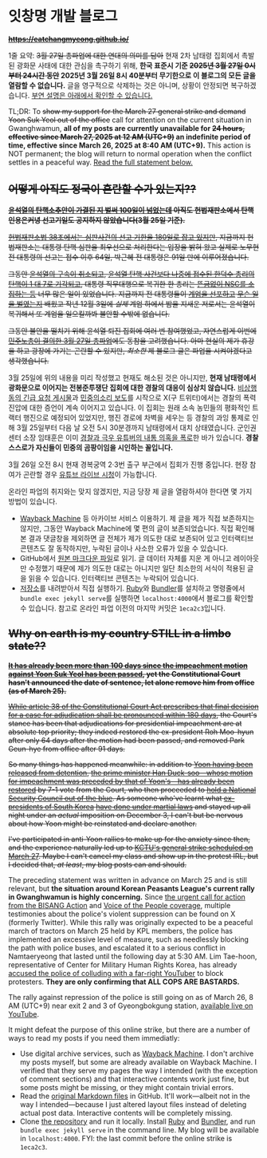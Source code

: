 # 잇창명 개발 블로그

~~**<https://eatchangmyeong.github.io/>**~~

1줄 요약: ~~3월 27일 총파업에 대한 연대의 의미를 담아~~ 현재 2차 남태령 집회에서 촉발된 광화문 사태에 대한 관심을 촉구하기 위해, **한국 표준시 기준 ~~2025년 3월 27일 0시부터 24시간 동안~~ 2025년 3월 26일 8시 40분부터 무기한으로 이 블로그의 모든 글을 열람할 수 없습니다.** 글을 영구적으로 삭제하는 것은 아니며, 상황이 안정되면 복구하겠습니다. [부연 설명은 아래에서 확인할 수 있습니다.](#korean)

TL;DR: To ~~show my support for the March 27 general strike and demand Yoon Suk Yeol out of the office~~ call for attention on the current situation in Gwanghwamun, **all of my posts are currently unavailable for ~~24 hours, effective since March 27, 2025 at 12 AM (UTC+9)~~ an indefinite period of time, effective since March 26, 2025 at 8:40 AM (UTC+9).** This action is NOT permanent; the blog will return to normal operation when the conflict settles in a peaceful way. [Read the full statement below.](#english)

<h2 id="korean"><del>어떻게 아직도 정국이 혼란할 수가 있는지??</del></h2>

~~**[윤석열의 탄핵소추안이 가결된 지 벌써 100일이 넘었는데](https://guillotine-professors.github.io/clocks/gyong) 아직도 헌법재판소에서 탄핵 인용은커녕 선고기일도 공지하지 않았습니다(3월 25일 기준).**~~

~~[헌법재판소법 38조에서는 심판사건의 선고 기한을 180일로 잡고 있지만](https://www.law.go.kr/법령/헌법재판소법/(20250131,20769,20250131)/제38조), 지금까지 헌법재판소는 대통령 탄핵 심판을 최우선으로 처리한다는 입장을 밝혀 왔고 실제로 노무현 전 대통령의 선고는 접수 이후 64일, 박근혜 전 대통령은 91일 만에 이루어졌습니다.~~

~~그동안 [윤석열의 구속이 취소되고](https://www.bbc.com/korean/articles/cr52rgl7l1eo), [윤석열 탄핵 사건보다 나중에 접수된 한덕수 총리의 탄핵이 1 대 7로 기각되고](https://news.jtbc.co.kr/article/NB12239939), 대통령 직무대행으로 복귀한 한 총리는 [뜬금없이 NSC를 소집하는 등](https://imnews.imbc.com/news/2025/politics/article/6699233_36711.html) 너무 많은 일이 있었습니다. 지금까지 전 대통령들이 [계엄을 선포하고](https://ko.wikipedia.org/wiki/제주_4·3_사건) [무슨 일을 벌였는지](https://ko.wikipedia.org/wiki/5·18_광주_민주화_운동) 배웠고 작년 12월 3일에 *실제* 계엄 하에서 밤을 지새운 저로서는 윤석열이 복귀해서 또 계엄을 일으킬까봐 불안할 수밖에 없습니다.~~

~~그동안 불안을 떨치기 위해 윤석열 퇴진 집회에 여러 번 참여했었고, 자연스럽게 이번에 [민주노총이 결의한 3월 27일 총파업](https://nodong.org/notice/7885870)에도 동참을 고려했습니다. 아마 현실의 제가 휴강을 하고 광장에 가기는 곤란할 수 있지만, *최소한* 제 블로그 글은 파업을 시켜야겠다고 생각했습니다.~~

3월 25일에 위의 내용을 미리 작성했고 현재도 해소된 것은 아니지만, **현재 남태령에서 광화문으로 이어지는 전봉준투쟁단 집회에 대한 경찰의 대응이 심상치 않습니다.** [비상행동의 긴급 요청 게시물](https://x.com/yoonoutaction/status/1904635982034722957)과 [민중의소리 보도](https://www.vop.co.kr/A00001668977.html)를 시작으로 X(구 트위터)에서는 경찰의 폭력 진압에 대한 증언이 계속 이어지고 있습니다. 이 집회는 원래 소속 농민들의 평화적인 트랙터 행진으로 예정되어 있었지만, 행진 경로에 차벽을 세우는 등 경찰의 과잉 통제로 인해 3월 25일부터 다음 날 오전 5시 30분경까지 남태령에서 대치 상태였습니다. 군인권센터 소장 임태훈은 이미 [경찰과 극우 유튜버의 내통 의혹을 폭로](https://youtu.be/vEvNAhAt7Mw)한 바가 있습니다. **경찰 스스로가 자신들이 민중의 곰팡이임을 시인하는 꼴입니다.**

3월 26일 오전 8시 현재 경복궁역 2·3번 출구 부근에서 집회가 진행 중입니다. 현장 참여가 곤란할 경우 [유튜브 라이브 시청](https://www.youtube.com/@TV-js1ub)이 가능합니다.

온라인 파업의 취지와는 맞지 않겠지만, 지금 당장 제 글을 열람하셔야 한다면 몇 가지 방법이 있습니다.

* [Wayback Machine](https://web.archive.org/) 등 아카이브 서비스 이용하기. 제 글을 제가 직접 보존하지는 않지만, 그동안 Wayback Machine에 몇 편의 글이 보존되었습니다. 직접 확인해본 결과 댓글창을 제외하면 글 전체가 제가 의도한 대로 보존되어 있고 인터랙티브 콘텐츠도 잘 동작하지만, 누락된 글이나 사소한 오류가 있을 수 있습니다.
* GitHub에서 [원본 마크다운 파일](https://github.com/EatChangmyeong/EatChangmyeong.github.io/tree/main/_posts)로 읽기. 글 데이터 자체를 지운 게 아니고 레이아웃만 수정했기 때문에 제가 의도한 대로는 아니지만 일단 최소한의 서식이 적용된 글을 읽을 수 있습니다. 인터랙티브 콘텐츠는 누락되어 있습니다.
* [저장소](https://github.com/EatChangmyeong/EatChangmyeong.github.io)를 내려받아서 직접 실행하기. [Ruby](https://www.ruby-lang.org/)와 [Bundler](https://bundler.io/)를 설치하고 명령줄에서 `bundle exec jekyll serve`를 실행하면 `localhost:4000`에서 블로그를 확인할 수 있습니다. 참고로 온라인 파업 이전의 마지막 커밋은 `1eca2c3`입니다.

<h2 id="english"><del>Why on earth is my country STILL in a limbo state??</del></h2>

~~**[It has already been more than 100 days since the impeachment motion against Yoon Suk Yeol has been passed](https://guillotine-professors.github.io/clocks/gyong), yet the Constitutional Court hasn't announced the date of sentence, let alone remove him from office (as of March 25).**~~

~~[While article 38 of the Constitutional Court Act prescribes that final decision for a case for adjudication shall be pronounced within 180 days](https://www.law.go.kr/LSW/eng/engLsSc.do?menuId=2&query=CONSTITUTIONAL%20COURT%20ACT), the Court's stance has been that adjudications for presidential impeachment are at absolute top priority; they indeed restored the ex-president Roh Moo-hyun after only 64 days after the motion had been passed, and removed Park Geun-hye from office after 91 days.~~

~~So many things has happened meanwhile: in addition to [Yoon having been released from detention](https://www.bbc.com/korean/articles/cr52rgl7l1eo), [the prime minister Han Duck-soo—whose motion for impeachment was preceded by that of Yoon's—has already been restored](https://news.jtbc.co.kr/article/NB12239939) by 7-1 vote from the Court, who then proceeded to [hold a National Security Council out of the blue](https://imnews.imbc.com/news/2025/politics/article/6699233_36711.html). As someone who've learnt what [ex-presidents of South Korea](https://ko.wikipedia.org/wiki/제주_4·3_사건) [have done under martial laws](https://ko.wikipedia.org/wiki/5·18_광주_민주화_운동) and stayed up all night under an *actual* imposition on December 3, I can't but be nervous about how Yoon might be reinstated and declare another.~~

~~I've participated in anti-Yoon rallies to make up for the anxiety since then, and the experience naturally led up to [KCTU's general strike scheduled on March 27](https://nodong.org/notice/7885870). Maybe I can't cancel my class and show up in the protest IRL, but I decided that, *at least*, my blog posts can and should.~~

The preceding statement was written in advance on March 25 and is still relevant, but **the situation around Korean Peasants League's current rally in Gwanghwamun is highly concerning.** Since [the urgent call for action from the BISANG Action](https://x.com/yoonoutaction/status/1904635982034722957) and [Voice of the People coverage](https://www.vop.co.kr/A00001668977.html), multiple testimonies about the police's violent suppression can be found on X (formerly Twitter). While this rally was originally expected to be a peaceful march of tractors on March 25 held by KPL members, the police has implemented an excessive level of measure, such as needlessly blocking the path with police buses, and escalated it to a serious conflict in Namtaeryeong that lasted until the following day at 5:30 AM. Lim Tae-hoon, representative of Center for Military Human Rights Korea, has already [accused the police of colluding with a far-right YouTuber](https://youtu.be/vEvNAhAt7Mw) to block protesters. **They are only confirming that ALL COPS ARE BASTARDS.**

The rally against repression of the police is still going on as of March 26, 8 AM (UTC+9) near exit 2 and 3 of Gyeongbokgung station, [available live on YouTube](https://www.youtube.com/@TV-js1ub).

It might defeat the purpose of this online strike, but there are a number of ways to read my posts if you need them immediatly:

* Use digital archive services, such as [Wayback Machine](https://web.archive.org/). I don't archive my posts myself, but some are already available on Wayback Machine. I verified that they serve my pages the way I intended (with the exception of comment sections) and that interactive contents work just fine, but some posts might be missing, or they might contain trivial errors.
* Read the [original Markdown files](https://github.com/EatChangmyeong/EatChangmyeong.github.io/tree/main/_posts) in GitHub. It'll work—albeit not in the way I intended—because I just altered layout files instead of deleting actual post data. Interactive contents will be completely missing.
* Clone [the repository](https://github.com/EatChangmyeong/EatChangmyeong.github.io) and run it locally. Install [Ruby](https://www.ruby-lang.org/) and [Bundler](https://bundler.io/), and run `bundle exec jekyll serve` in the command line. My blog will be available in `localhost:4000`. FYI: the last commit before the online strike is `1eca2c3`.